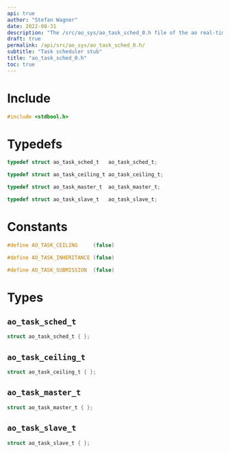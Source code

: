 ```yaml
---
api: true
author: "Stefan Wagner"
date: 2022-08-31
description: "The /src/ao_sys/ao_task_sched_0.h file of the ao real-time operating system."
draft: true
permalink: /api/src/ao_sys/ao_task_sched_0.h/
subtitle: "Task scheduler stub"
title: "ao_task_sched_0.h"
toc: true
---
```


# Include

```c
#include <stdbool.h>
```

# Typedefs

```c
typedef struct ao_task_sched_t   ao_task_sched_t;
```

```c
typedef struct ao_task_ceiling_t ao_task_ceiling_t;
```

```c
typedef struct ao_task_master_t  ao_task_master_t;
```

```c
typedef struct ao_task_slave_t   ao_task_slave_t;
```

# Constants

```c
#define AO_TASK_CEILING     (false)
```

```c
#define AO_TASK_INHERITANCE (false)
```

```c
#define AO_TASK_SUBMISSION  (false)
```

# Types

## `ao_task_sched_t`

```c
struct ao_task_sched_t { };
```

## `ao_task_ceiling_t`

```c
struct ao_task_ceiling_t { };
```

## `ao_task_master_t`

```c
struct ao_task_master_t { };
```

## `ao_task_slave_t`

```c
struct ao_task_slave_t { };
```
